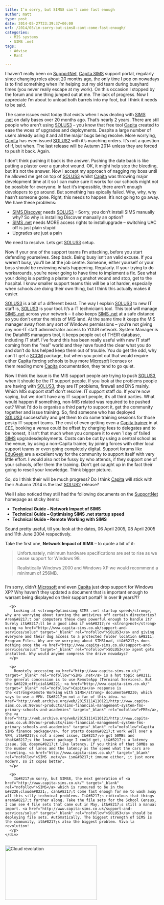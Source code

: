 ```yaml
---
title: I’m sorry, but SIMS8 can’t come fast enough
author: matt
type: post
date: 2014-05-27T23:39:37+00:00
url: /2014/05/im-sorry-but-sims8-cant-come-fast-enough/
categories:
  - MIS systems
  - SIMS .net
tags:
  - Advise
  - Rant

---
```

I haven&#8217;t really been on <a href="http://support.capitaes.co.uk/" target="_blank" rel="nofollow" class="broken_link">SupportNet</a>, <a href="http://www.capita-sims.co.uk/" target="_blank" rel="nofollow">Capita SIMS</a> support portal, regularly since changing roles about 20 months ago, the only time I pop on nowadays is to find something when I&#8217;m helping out my old team during busyhard times (you never really escape at my work). On this occasion I stopped by the forum and one thing jumped out at me. The lack of progress. Now I appreciate I&#8217;m about to unload both barrels into my foot, but I think it needs to be said.

The same issues exist today that exists when I was dealing with <a href="http://www.capita-sims.co.uk/" target="_blank" rel="nofollow">SIMS .net</a> on daily bases over 20 months ago. That&#8217;s nearly 2 years. There are still people who aren&#8217;t using <a href="http://www.capita-sims.co.uk/support-and-services/solus" target="_blank" rel="nofollow">SOLUS3</a> &#8211; you know that free tool <a href="http://www.capita-sims.co.uk/" target="_blank" rel="nofollow">Capita</a> created to ease the woes of upgrades and deployments. Despite a large number of users already using it and all the major bugs being resolve. More worrying, <a href="http://www.capita-sims.co.uk/" target="_blank" rel="nofollow">Capita</a> has even issued <a href="http://www.capita-sims.co.uk/support-and-services/solus" target="_blank" rel="nofollow">SOLUS2</a> with it&#8217;s marching orders. It&#8217;s not a question of if, but when. The last release will be Autumn 2014 unless they are forced to push it back. Again.

I don&#8217;t think pushing it back is the answer. Pushing the date back is like putting a plaster over a gunshot wound. OK, it might help stop the bleeding, but it&#8217;s not the answer. Now I accept my approach of nagging my boss until he allowed me get on top of <a href="http://www.capita-sims.co.uk/support-and-services/solus" target="_blank" rel="nofollow">SOLUS3</a> whilst <a href="http://www.capita-sims.co.uk/" target="_blank" rel="nofollow">Capita</a> was throwing major development time at it so I can make sure it works for our schools might not be possible for everyone. In fact it&#8217;s impossible, there aren&#8217;t enough developers to go around. But something has epically failed. Why, why, why hasn&#8217;t someone gone. Right, this needs to happen. It&#8217;s not going to go away. We have these problems:

  * <a href="http://www.capita-sims.co.uk/our-products/sims-discover-primary-schools-and-academies" target="_blank" rel="nofollow" class="broken_link">SIMS Discover</a> needs <a href="http://www.capita-sims.co.uk/support-and-services/solus" target="_blank" rel="nofollow">SOLUS3</a> &#8211; Sorry, you don&#8217;t install SIMS manually why? So why is installing Discover manually an option?
  * <a href="http://www.capita-sims.co.uk/" target="_blank" rel="nofollow">SIMS .net</a> needs MORE access rights to installupgrade &#8211; switching UAC off is just plain stupid
  * Upgrades are just a pain

We need to resolve. Lets get <a href="http://www.capita-sims.co.uk/support-and-services/solus" target="_blank" rel="nofollow">SOLUS3</a> setup.

Now if your one of the support teams I&#8217;m attacking, before you start defending yourselves. Step back. Being busy isn&#8217;t an valid excuse. If you weren&#8217;t busy, you&#8217;ll be at the job centre. Someone, either yourself or your boss should be reviewing whats happening. Regularly. If your trying to do workarounds, you&#8217;re never going to have time to implement a fix. See what your doing is a putting a plaster on a gunshot wound and stop, get to the hospital. I know smaller support teams this will be a lot harder, especially when schools are doing their own thing, but I think this actually makes it easier.

<a href="http://www.capita-sims.co.uk/support-and-services/solus" target="_blank" rel="nofollow">SOLUS3</a> is a bit of a different beast. The way I explain <a href="http://www.capita-sims.co.uk/support-and-services/solus" target="_blank" rel="nofollow">SOLUS3</a> to new IT staff is, <a href="http://www.capita-sims.co.uk/support-and-services/solus" target="_blank" rel="nofollow">SOLUS3</a> is your tool. It&#8217;s a IT technician&#8217;s tool. This tool will manage <a href="http://www.capita-sims.co.uk/" target="_blank" rel="nofollow">SIMS .net</a> across your network &#8211; it also keeps <a href="http://www.capita-sims.co.uk/" target="_blank" rel="nofollow">SIMS .net</a> at a safe distance so you don&#8217;t enter the mists of MIS land. At the same time it keeps the MIS manager away from any sort of Windows permissions &#8211; you&#8217;re not giving any non-IT staff administrator access to YOUR network. System Manager is the DataMIS managers tool, it keeps people out of THEIR database, including IT staff. I&#8217;ve found this has been really useful with new IT staff coming from the &#8220;real&#8221; world and they have found the clear what you do and don&#8217;t do has helped keep them out of trouble. You do get the odd, why can&#8217;t I get a <a href="http://technet.microsoft.com/en-gb/systemcenter/" target="_blank" rel="nofollow">SCCM</a> package, but when you point out that would require either <a href="http://www.capita-sims.co.uk/" target="_blank" rel="nofollow">Capita</a> forcing schools to buy more <a href="http://www.microsoft.com/en-gb/" target="_blank" rel="nofollow">Microsoft</a> licenses or them reading more <a href="http://www.capita-sims.co.uk/" target="_blank" rel="nofollow">Capita</a> documentation, they tend to go quiet.

Now I think the issue is the MIS support people are trying to push <a href="http://www.capita-sims.co.uk/support-and-services/solus" target="_blank" rel="nofollow">SOLUS3</a>, when it should be the IT support people. If you look at the problems people are having with <a href="http://www.capita-sims.co.uk/support-and-services/solus" target="_blank" rel="nofollow">SOLUS3</a>, they are IT problems, firewall and DNS mainly. Which MIS support staff don&#8217;t resolve. IT support staff do. If you&#8217;re now saying, but we don&#8217;t have any IT support people, it&#8217;s all third parties. What would happen if something, non-MIS related was required to be pushed out? What I&#8217;d do is organise a third party to support it, get the community together and issue training. So, find someone who has deployed <a href="http://www.capita-sims.co.uk/support-and-services/solus" target="_blank" rel="nofollow">SOLUS3</a> successfully and get them to do some training sessions for those pesky IT support teams. The cost of even getting even a <a href="http://www.capita-sims.co.uk/support-and-services/site-training-and-consultancy" target="_blank" rel="nofollow">Capita trainer</a> in at £££, booking a venue could be offset by charging fees to delegates and to be honest, it isn&#8217;t that much when you compare it to even 1 day of failed <a href="http://www.capita-sims.co.uk/" target="_blank" rel="nofollow">SIMS</a> upgradesdeployments. Costs can be cut by using a central school as the venue, by using a non-Capita trainer, by joining forces with other local support teams or even going completely digital. Support forums like <a href="http://www.edugeek.net/" target="_blank" rel="nofollow">EduGeek</a> are a excellent way for the community to support itself with very little effort. I would also not be fussy by who attends, if they support one of your schools, offer them the training. Don&#8217;t get caught up in the fact their going to resell your knowledge. Think bigger picture.

So, do I think their will be much progress? Do I think <a href="http://www.capita-sims.co.uk/" target="_blank" rel="nofollow">Capita</a> will stick with their Autumn 2014 is the last <a href="http://www.capita-sims.co.uk/support-and-services/solus" target="_blank" rel="nofollow">SOLUS2</a> release?

Well I also noticed they still had the following documents on the <a href="http://support.capitaes.co.uk/" target="_blank" rel="nofollow" class="broken_link">SupportNet</a> homepage as sticky items:

  * **Technical Guide &#8211; Network Impact of SIMS**
  * **Technical Guide &#8211; Optimising SIMS .net startup speed**
  * **Technical Guide &#8211; Remote Working with SIMS**

Sound pretty useful, till you look at the dates, 06 April 2005, 08 April 2005 and 11th June 2004 respectively.

Take the first one, **Network Impact of SIMS** &#8211; to quote a bit of it:

> Unfortunately, minimum hardware specifications are set to rise as we cease support for Windows 98.
> 
> Realistically Windows 2000 and Windows XP we would recommend a minimum of 256MB.

<div class="page" title="Page 8">
  <div class="layoutArea">
    <div class="column">
      <p>
        I&#8217;m sorry, didn&#8217;t <a href="http://www.microsoft.com/en-gb/" target="_blank" rel="nofollow">Microsoft</a> and even <a href="http://www.capita-sims.co.uk/" target="_blank" rel="nofollow">Capita</a> just drop support for Windows XP? Why haven&#8217;t they updated a document that is important enough to warrant being displayed on their support portal? In over <strong>9</strong> years?!?
      </p>
      
      <p>
        Looking at <strong>Optimising SIMS .net startup speed</strong>, why are worrying about turning the antivirus off certain directories? Aren&#8217;t our computers these days powerful enough to handle it? Surely it&#8217;ll be a good idea if we&#8217;re <strong>not</strong> using <a href="http://www.capita-sims.co.uk/support-and-services/solus" target="_blank" rel="nofollow">SOLUS3</a> and giving everyone and their dog access to a protected folder location &#8211; Program Files. Why are we worrying about SIMSload, it&#8217;s does nothing once the <a href="http://www.capita-sims.co.uk/support-and-services/solus" target="_blank" rel="nofollow">SOLUS3</a> agent gets installed. Why would anyone compress the drive nowadays?
      </p>
      
      <p>
        Remotely accessing <a href="http://www.capita-sims.co.uk/" target="_blank" rel="nofollow">SIMS .net</a> is a hot topic &#8211; the general concession is to use RemoteApp (Terminal Services). But the &#8220;official&#8221; <a href="http://www.capita-sims.co.uk/" target="_blank" rel="nofollow">Capita</a> response is the <strong>Remote Working with SIMS</strong> document&#8230; which says to use a VPN. I&#8217;m not a fan of this idea. <a href="http://web.archive.org/web/20151114110121/http://www.capita-sims.co.uk:80/our-products/sims-financial-management-system-fms-primary-schools-and-academies" target="_blank" rel="nofollow">FMS</a>, the <a href="http://web.archive.org/web/20151114110121/http://www.capita-sims.co.uk:80/our-products/sims-financial-management-system-fms-primary-schools-and-academies" target="_blank" rel="nofollow">Capita SIMS finance package</a>, for starts doesn&#8217;t work well over a VPN, it&#8217;s not a speed issue, I&#8217;ve got 50MBs and that&#8217;s the lowest package I could get, it&#8217;s a latency issue. SQL doesn&#8217;t like latency. If you think of that 50MBs as the number of lanes and the latency as the speed what the cars are traveling. <a href="http://www.capita-sims.co.uk/" target="_blank" rel="nofollow">SIMS .net</a> isn&#8217;t immune either, it just more modern, so it copes better.
      </p>
      
      <p>
        I&#8217;m sorry, but SIMS8, the next generation of <a href="http://www.capita-sims.co.uk/" target="_blank" rel="nofollow">SIMS</a> which is rumoured to be in the &#8220;cloud&#8221;, can&#8217;t come fast enough for me to wash away all this silly technical problems. It&#8217;s ridiculous that things aren&#8217;t further along. Take the file sets for the School Census, I can see 4 file sets that came out in May, it&#8217;s still a manual import. <a href="http://www.capita-sims.co.uk/support-and-services/solus" target="_blank" rel="nofollow">SOLUS3</a> should be deploying file sets. Automatically. The biggest strength of SIMS is the community, it&#8217;s also the biggest problem. Viva la revolution!
      </p>
    </div>
  </div>
</div>

<a href="//matt40k.uk/img/2014/05/cloud-rev1.png" target="_blank" rel="nofollow"><img class="size-full wp-image-89 aligncenter" src="//matt40k.uk/wp-content/uploads/2014/05/cloud-rev.png" alt="Cloud revolution" width="300" height="177" /></a>
